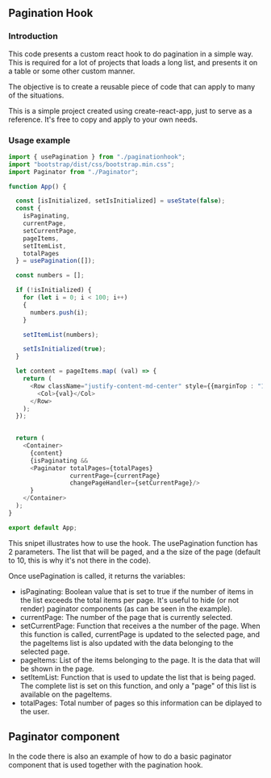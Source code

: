 ## Pagination Hook

### Introduction

This code presents a custom react hook to do pagination in a simple way. This is required for a lot of projects that loads a long list, and presents it on a table or some other custom manner.

The objective is to create a reusable piece of code that can apply to many of the situations.

This is a simple project created using create-react-app, just to serve as a reference. It's free to copy and apply to your own needs.

### Usage example

```typescript
import { usePagination } from "./paginationhook";
import "bootstrap/dist/css/bootstrap.min.css";
import Paginator from "./Paginator";

function App() {

  const [isInitialized, setIsInitialized] = useState(false);
  const {
    isPaginating,
    currentPage,
    setCurrentPage,
    pageItems,
    setItemList,
    totalPages
  } = usePagination([]);

  const numbers = [];

  if (!isInitialized) {
    for (let i = 0; i < 100; i++)
    {
      numbers.push(i);
    }

    setItemList(numbers);

    setIsInitialized(true);
  }

  let content = pageItems.map( (val) => {
    return (
      <Row className="justify-content-md-center" style={{marginTop : "10px"}}>
        <Col>{val}</Col>
      </Row>
    );
  });
  

  return (
    <Container>
      {content}
      {isPaginating &&
      <Paginator totalPages={totalPages}
                 currentPage={currentPage}
                 changePageHandler={setCurrentPage}/>
      }
    </Container>
  );
}

export default App;
```

This snipet illustrates how to use the hook.
The usePagination function has 2 parameters. The list that will be paged, and a the size of the page (default to 10, this is why it's not there in the code).

Once usePagination is called, it returns the variables:
- isPaginating: Boolean value that is set to true if the number of items in the list exceeds the total items per page. It's useful to hide (or not render) paginator components (as can be seen in the example).
- currentPage: The number of the page that is currently selected.
- setCurrentPage: Function that receives a the number of the page. When this function is called, currentPage is updated to the selected page, and the pageItems list is also updated with the data belonging to the selected page.
- pageItems: List of the items belonging to the page. It is the data that will be shown in the page.
- setItemList: Function that is used to update the list that is being paged. The complete list is set on this function, and only a "page" of this list is available on the pageItems.
- totalPages: Total number of pages so this information can be diplayed to the user.

## Paginator component

In the code there is also an example of how to do a basic paginator component that is used together with the pagination hook.